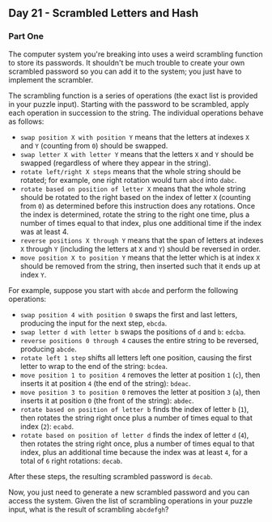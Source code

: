 ## Day 21 - Scrambled Letters and Hash
### Part One

The computer system you're breaking into uses a weird scrambling function to store its passwords.
It shouldn't be much trouble to create your own scrambled password so you can add it to the system;
you just have to implement the scrambler.

The scrambling function is a series of operations (the exact list is provided in your puzzle
input). Starting with the password to be scrambled, apply each operation in succession to the
string. The individual operations behave as follows:

 * `swap position X with position Y` means that the letters at indexes `X` and `Y` (counting from
    `0`) should be swapped.
 * `swap letter X with letter Y` means that the letters `X` and `Y` should be swapped (regardless
    of where they appear in the string).
 * `rotate left/right X steps` means that the whole string should be rotated; for example, one
    right rotation would turn `abcd` into `dabc`.
 * `rotate based on position of letter X` means that the whole string should be rotated to the
    right based on the index of letter `X` (counting from `0`) as determined before this
    instruction does any rotations. Once the index is determined, rotate the string to the right
    one time, plus a number of times equal to that index, plus one additional time if the index
    was at least 4.
 * `reverse positions X through Y` means that the span of letters at indexes `X` through `Y`
    (including the letters at `X` and `Y`) should be reversed in order.
 * `move position X to position Y` means that the letter which is at index `X` should be removed
    from the string, then inserted such that it ends up at index `Y`.

For example, suppose you start with `abcde` and perform the following operations:

 * `swap position 4 with position 0` swaps the first and last letters, producing the input for
    the next step, `ebcda`.
 * `swap letter d with letter b` swaps the positions of `d` and `b`: `edcba`.
 * `reverse positions 0 through 4` causes the entire string to be reversed, producing `abcde`.
 * `rotate left 1 step` shifts all letters left one position, causing the first letter to wrap
    to the end of the string: `bcdea`.
 * `move position 1 to position 4` removes the letter at position `1` (`c`), then inserts it
    at position `4` (the end of the string): `bdeac`.
 * `move position 3 to position 0` removes the letter at position `3` (`a`), then inserts it
    at position `0` (the front of the string): `abdec`.
 * `rotate based on position of letter b` finds the index of letter `b` (`1`), then rotates
    the string right once plus a number of times equal to that index (`2`): `ecabd`.
 * `rotate based on position of letter d` finds the index of letter `d` (`4`), then rotates
    the string right once, plus a number of times equal to that index, plus an additional time
    because the index was at least `4`, for a total of `6` right rotations: `decab`.

After these steps, the resulting scrambled password is `decab`.

Now, you just need to generate a new scrambled password and you can access the system. Given the
list of scrambling operations in your puzzle input, what is the result of scrambling `abcdefgh`?
